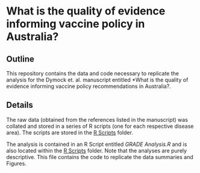 # What is the quality of evidence informing vaccine policy in Australia?

## Outline

This repository contains the data and code necessary to replicate the analysis for the Dymock et. al. manuscript entitled *What is the quality of evidence informing vaccine policy recommendations in Australia?.

## Details

The raw data (obtained from the references listed in the manuscript) was collated and stored in a series of R scripts (one for each respective disease area). The scripts are stored in the [R Scripts](./R%20Scripts) folder.

The analysis is contained in an R Script entitled *GRADE Analysis.R* and is also located within the [R Scripts](./R%20Scripts) folder. Note that the analyses are purely descriptive. This file contains the code to replicate the data summaries and Figures.
